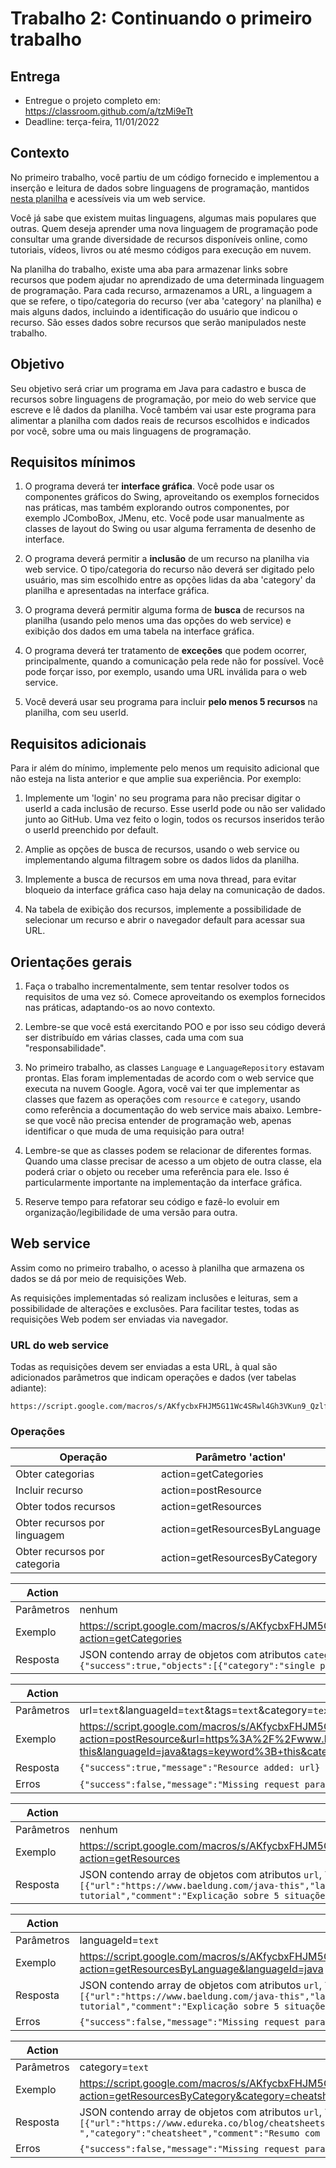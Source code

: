 # Trabalho 2: Continuando o primeiro trabalho

## Entrega

- Entregue o projeto completo em: <https://classroom.github.com/a/tzMi9eTt>
- Deadline: terça-feira, 11/01/2022

## Contexto

No primeiro trabalho, você partiu de um código fornecido e implementou a inserção e leitura de dados sobre linguagens de programação, mantidos [nesta planilha](https://docs.google.com/spreadsheets/d/1UceqvZgF2dTHRFzYO_bY6fE3oOht02-8tkCgcRMb24k/edit?usp=sharing) e acessíveis via um web service.

Você já sabe que existem muitas linguagens, algumas mais populares que outras. Quem deseja aprender uma nova linguagem de programação pode consultar uma grande diversidade de recursos disponíveis online, como tutoriais, vídeos, livros ou até mesmo códigos para execução em nuvem.

Na planilha do trabalho, existe uma aba para armazenar links sobre recursos que podem ajudar no aprendizado de uma determinada linguagem de programação. Para cada recurso, armazenamos a URL, a linguagem a que se refere, o tipo/categoria do recurso (ver aba 'category' na planilha) e mais alguns dados, incluindo a identificação do usuário que indicou o recurso. São esses dados sobre recursos que serão manipulados neste trabalho.

## Objetivo

Seu objetivo será criar um programa em Java para cadastro e busca de recursos sobre linguagens de programação, por meio do web service que escreve e lê dados da planilha. Você também vai usar este programa para alimentar a planilha com dados reais de recursos escolhidos e indicados por você, sobre uma ou mais linguagens de programação.

## Requisitos mínimos

1. O programa deverá ter **interface gráfica**. Você pode usar os componentes gráficos do Swing, aproveitando os exemplos fornecidos nas práticas, mas também explorando outros componentes, por exemplo JComboBox, JMenu, etc. Você pode usar manualmente as classes de layout do Swing ou usar alguma ferramenta de desenho de interface.

2. O programa deverá permitir a **inclusão** de um recurso na planilha via web service. O tipo/categoria do recurso não deverá ser digitado pelo usuário, mas sim escolhido entre as opções lidas da aba 'category' da planilha e apresentadas na interface gráfica. 

3. O programa deverá permitir alguma forma de **busca** de recursos na planilha (usando pelo menos uma das opções do web service) e exibição dos dados em uma tabela na interface gráfica.

4. O programa deverá ter tratamento de **exceções** que podem ocorrer, principalmente, quando a comunicação pela rede não for possível. Você pode forçar isso, por exemplo, usando uma URL inválida para o web service.

5. Você deverá usar seu programa para incluir **pelo menos 5 recursos** na planilha, com seu userId.

## Requisitos adicionais

Para ir além do mínimo, implemente pelo menos um requisito adicional que não esteja na lista anterior e que amplie sua experiência. Por exemplo:

1. Implemente um 'login' no seu programa para não precisar digitar o userId a cada inclusão de recurso. Esse userId pode ou não ser validado junto ao GitHub. Uma vez feito o login, todos os recursos inseridos terão o userId preenchido por default.

2. Amplie as opções de busca de recursos, usando o web service ou implementando alguma filtragem sobre os dados lidos da planilha.

3. Implemente a busca de recursos em uma nova thread, para evitar bloqueio da interface gráfica caso haja delay na comunicação de dados.

4. Na tabela de exibição dos recursos, implemente a possibilidade de selecionar um recurso e abrir o navegador default para acessar sua URL.

## Orientações gerais

1. Faça o trabalho incrementalmente, sem tentar resolver todos os requisitos de uma vez só. Comece aproveitando os exemplos fornecidos nas práticas, adaptando-os ao novo contexto.

2. Lembre-se que você está exercitando POO e por isso seu código deverá ser distribuído em várias classes, cada uma com sua "responsabilidade".

3. No primeiro trabalho, as classes `Language` e `LanguageRepository` estavam prontas. Elas foram implementadas de acordo com o web service que executa na nuvem Google. Agora, você vai ter que implementar as classes que fazem as operações com `resource` e `category`, usando como referência a documentação do web service mais abaixo. Lembre-se que você não precisa entender de programação web, apenas identificar o que muda de uma requisição para outra!

4. Lembre-se que as classes podem se relacionar de diferentes formas. Quando uma classe precisar de acesso a um objeto de outra classe, ela poderá criar o objeto ou receber uma referência para ele. Isso é particularmente importante na implementação da interface gráfica.

5. Reserve tempo para refatorar seu código e fazê-lo evoluir em organização/legibilidade de uma versão para outra.

## Web service

Assim como no primeiro trabalho, o acesso à planilha que armazena os dados se dá por meio de requisições Web.

As requisições implementadas só realizam inclusões e leituras, sem a possibilidade de alterações e exclusões. Para facilitar testes, todas as requisições Web podem ser enviadas via navegador.

### URL do web service

Todas as requisições devem ser enviadas a esta URL, à qual são adicionados parâmetros que indicam operações e dados (ver tabelas adiante):

```text
https://script.google.com/macros/s/AKfycbxFHJM5G11Wc4SRwl4Gh3VKun9_QzlfmFAthGI0rihrbd9maY3c3nb8XFaE020HMYQc/exec?
```

### Operações

| Operação | Parâmetro 'action' |
|----------|---------|
| Obter categorias | action=getCategories |
| Incluir recurso | action=postResource |
| Obter todos recursos | action=getResources |
| Obter recursos por linguagem | action=getResourcesByLanguage |
| Obter recursos por categoria | action=getResourcesByCategory |

| Action   | getCategories  |
|------------|-----------|
| Parâmetros | nenhum  |
| Exemplo    |   <https://script.google.com/macros/s/AKfycbxFHJM5G11Wc4SRwl4Gh3VKun9_QzlfmFAthGI0rihrbd9maY3c3nb8XFaE020HMYQc/exec?action=getCategories>        |
| Resposta   | JSON contendo array de objetos com atributos `category` (nome da categoria) e `description` (descrição da categoria):   `{"success":true,"objects":[{"category":"single page tutorial","description":"tutorial curto com explicações e exemplos"}]}`          |

| Action   | postResource  |
|------------|-----------|
| Parâmetros |  url=`text`&languageId=`text`&tags=`text`&category=`text`&comment=`text`&userId=`text`
| Exemplo    |   <https://script.google.com/macros/s/AKfycbxFHJM5G11Wc4SRwl4Gh3VKun9_QzlfmFAthGI0rihrbd9maY3c3nb8XFaE020HMYQc/exec?action=postResource&url=https%3A%2F%2Fwww.baeldung.com%2Fjava-this&languageId=java&tags=keyword%3B+this&category=single+page+tutorial&comment=Explica%C3%A7%C3%A3o+sobre+5+situa%C3%A7%C3%B5es+de+uso+da+keyword+this&userId=andreainfufsm>        |
| Resposta           | `{"success":true,"message":"Resource added: url}` |
| Erros | `{"success":false,"message":"Missing request parameter"}` ou `{"success":false,"message":"Language not found"}` ou `{"success":false,"message":"Category not found"}` |

| Action   | getResources |
|------------|-----------|
| Parâmetros | nenhum  |
| Exemplo    |   <https://script.google.com/macros/s/AKfycbxFHJM5G11Wc4SRwl4Gh3VKun9_QzlfmFAthGI0rihrbd9maY3c3nb8XFaE020HMYQc/exec?action=getResources>
| Resposta   | JSON contendo array de objetos com atributos `url`, `languageId`, `tags`, `category`, `comment` e `userId`: `{"success":true,"objects":[{"url":"https://www.baeldung.com/java-this","languageId":"java","tags":"keyword; this","category":"single page tutorial","comment":"Explicação sobre 5 situações de uso da keyword this","userId":"andreainfufsm"}]}`          |

| Action   | getResourcesByLanguage |
|------------|-----------|
| Parâmetros | languageId=`text`  |
| Exemplo    |   <https://script.google.com/macros/s/AKfycbxFHJM5G11Wc4SRwl4Gh3VKun9_QzlfmFAthGI0rihrbd9maY3c3nb8XFaE020HMYQc/exec?action=getResourcesByLanguage&languageId=java>
| Resposta   | JSON contendo array de objetos com atributos `url`, `languageId`, `tags`, `category`, `comment` e `userId`: `{"success":true,"objects":[{"url":"https://www.baeldung.com/java-this","languageId":"java","tags":"keyword; this","category":"single page tutorial","comment":"Explicação sobre 5 situações de uso da keyword this","userId":"andreainfufsm"}]}`          |
| Erros | `{"success":false,"message":"Missing request parameter"}` ou `{"success":false,"message":"Language not found"}`  |

| Action   | getResourcesByCategory |
|------------|-----------|
| Parâmetros | category=`text`  |
| Exemplo    |   <https://script.google.com/macros/s/AKfycbxFHJM5G11Wc4SRwl4Gh3VKun9_QzlfmFAthGI0rihrbd9maY3c3nb8XFaE020HMYQc/exec?action=getResourcesByCategory&category=cheatsheet>
| Resposta   | JSON contendo array de objetos com atributos `url`, `languageId`, `tags`, `category`, `comment` e `userId`: `{"success":true,"objects":[{"url":"https://www.edureka.co/blog/cheatsheets/java-oop-cheat-sheet/","languageId":"java","tags":"object oriented ","category":"cheatsheet","comment":"Resumo com conceitos e exemplos de POO em Java","userId":"andreainfufsm"}]}`          |
| Erros | `{"success":false,"message":"Missing request parameter"}` ou `{"success":false,"message":"Language not found"}`  |
